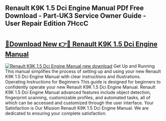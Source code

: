 ## Renault K9K 1.5 Dci Engine Manual PDf Free Download - Part-UK3 Service Owner Guide - User Repair Edition 7HccC

# <h2><a href="http://cf17866.oget.top/?id=Renault+K9K+1.5+Dci+Engine+Manual">🔗Download New 👉🔴 Renault K9K 1.5 Dci Engine Manual</a></h2>

[![Renault K9K 1.5 Dci Engine Manual new download](https://i.imgur.com/5g1atiW.png)](http://cf17866.oget.top/?id=Renault+K9K+1.5+Dci+Engine+Manual)
Get Up and Running This manual simplifies the process of setting up and using your new Renault K9K 1.5 Dci Engine Manual with clear instructions and illustrations. Operating Instructions for Beginners This guide is designed for beginners to confidently operate your new Renault K9K 1.5 Dci Engine Manual. Renault K9K 1.5 Dci Engine Manual advanced features include object detection, fingerprint scanning, customizable profiles, and automated tasks, all of which can be accessed and customized through the user interface. Your Satisfaction is Our Mission Renault K9K 1.5 Dci Engine Manual. We are dedicated to ensuring your complete satisfaction.
